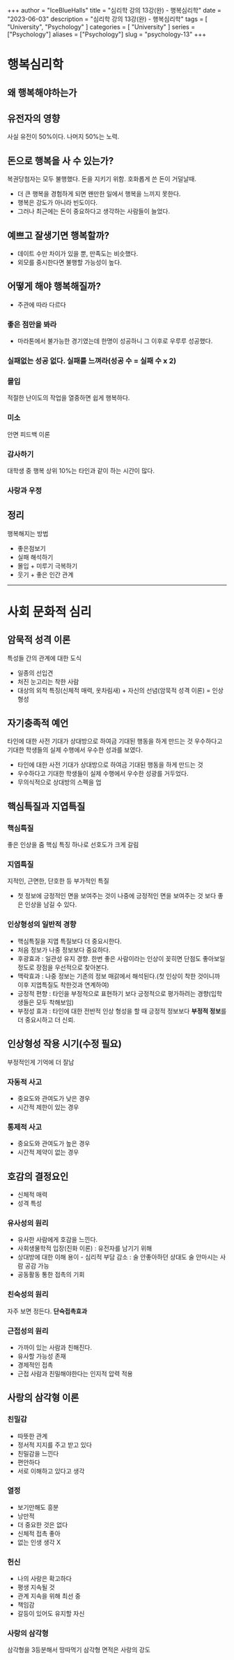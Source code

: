 +++
author = "IceBlueHalls"
title = "심리학 강의 13강(완) - 행복심리학"
date = "2023-06-03"
description = "심리학 강의 13강(완) - 행복심리학"
tags = [
    "University",
    "Psychology"
]
categories = [
    "University"
]
series = ["Psychology"]
aliases = ["Psychology"]
slug = "psychology-13"
+++

# 행복심리학

## 왜 행복해야하는가

## 유전자의 영향
사실 유전이 50%이다. 나머지 50%는 노력.

## 돈으로 행복을 사 수 있는가?
복권당첨자는 모두 불행했다. 돈을 지키기 위함. 호화롭게 쓴 돈이 거덜날때.
* 더 큰 행복을 경험하게 되면 왠만한 일에서 행복을 느끼지 못한다.
* 행복은 강도가 아니라 빈도이다.
* 그러나 최근에는 돈이 중요하다고 생각하는 사람들이 늘었다.

## 예쁘고 잘생기면 행복할까?
* 데이트 수만 차이가 있을 뿐, 만족도는 비슷했다.
* 외모를 중시한다면 불행할 가능성이 높다.

## 어떻게 해야 행복해질까?
* 주관에 따라 다르다

### 좋은 점만을 봐라
* 마라톤에서 불가능한 경기였는데 한명이 성공하니 그 이후로 우루루 성공했다. 

### 실패없는 성공 없다. 실패를 느껴라(성공 수 = 실패 수 x 2)

### 몰입
적절한 난이도의 작업을 열중하면 쉽게 행복하다.

### 미소
안면 피드백 이론

### 감사하기
대학생 중 행복 상위 10%는 타인과 같이 하는 시간이 많다.

### 사랑과 우정

## 정리
행복해지는 방법
* 좋은점보기
* 실패 해석하기
* 몰입 + 미루기 극복하기
* 웃기 + 좋은 인간 관계

----

# 사회 문화적 심리
## 암묵적 성격 이론
특성들 간의 관계에 대한 도식
* 일종의 선입견
* 처진 눈고리는 착한 사람
* 대상의 외적 특징(신체적 매력, 옷차림새) + 자신의 선념(암묵적 성격 이론) = 인상형성

## 자기충족적 예언
타인에 대한 사전 기대가 상대방으로 하여금 기대된 행동을 하게 만드는 것
우수하다고 기대한 학생들의 실제 수행에서 우수한 성과를 보였다.
* 타인에 대한 사전 기대가 상대방으로 하여금 기대된 행동을 하게 만드는 것
* 우수하다고 기대한 학생들이 실제 수행에서 우수한 성광를 거두었다.
* 무의식적으로 상대방의 스펙을 업

## 핵심특질과 지엽특질
### 핵심특질
좋은 인상을 줌
핵심 특징 하나로 선호도가 크게 갈림

### 지엽특질
지적인, 근면한, 단호한 등 부가적인 특질
* 첫 정보에 긍정적인 면을 보여주는 것이 나중에 긍정적인 면을 보여주는 것 보다 좋은 인상을 남길 수 있다.

### 인상형성의 일반적 경향
* 핵심특질을 지엽 특질보다 더 중요시한다.
* 처음 정보가 나중 정보보다 중요하다. 
* 후광효과 : 일관성 유지 경향. 한번 좋은 사람이라는 인상이 꽂히면 단점도 좋아보일 정도로 장점을 우선적으로 찾아본다.
* 맥락효과 : 나중 정보는 기존의 정보 매갉에서 해석된다.(첫 인상이 착한 것이니까 이후 지엽특질도 착한것과 연계하여)
* 긍정적 편향 : 타인을 부정적으로 표현하기 보다 긍정적으로 평가하려는 경향(입학생들은 모두 착해보임)
* 부정성 효과 : 타인에 대한 전반적 인상 형성을 할 때 긍정적 정보보다 **부정적 정보**를 더 중요시하고 더 신뢰.

## 인상형성 작용 시기(수정 필요)
부정적인게 기억에 더 잘남
### 자동적 사고
* 중요도와 관여도가 낮은 경우
* 시간적 제한이 있는 경우

### 통제적 사고
* 중요도와 관여도가 높은 경우
* 시간적 제약이 없는 경우

## 호감의 결정요인
* 신체적 매력
* 성격 특성

### 유사성의 원리
* 유사한 사람에게 호감을 느낀다.
* 사회생물학적 입장(진화 이론) : 유전자를 남기기 위해
* 상대방에 대한 이해 용이 -  심리적 부담 감소 : 술 안좋아하던 상대도 술 안마시는 사람 공감 가능
* 공동활동 통한 접촉의 기회

### 친숙성의 원리
자주 보면 정든다. **단숙접촉효과**

### 근접성의 원리
* 가까이 있는 사람과 친해진다.
* 유사할 가능성 존재
*  경제적인 접촉
* 근접 사람과 친밀해야한다는 인지적 압력 적용

## 사랑의 삼각형 이론

### 친밀감
* 따뜻한 관계
* 정서적 지지를 주고 받고 있다
* 친밀감을 느낀다
* 편안하다
* 서로 이해하고 있다고 생각

### 열정
* 보기만해도 흥분
* 낭만적
* 더 중요한 것은 없다
* 신체적 접촉 좋아
* 없는 인생 생각 X

### 헌신
* 나의 사랑은 확고하다
* 평생 지속될 것
* 관계 지속을 위해 최선 중
* 책임감
* 갈등이 있어도 유지할 자신

### 사랑의 삼각형
삼각형을 3등분해서 땅따먹기
삼각형 면적은 사랑의 강도